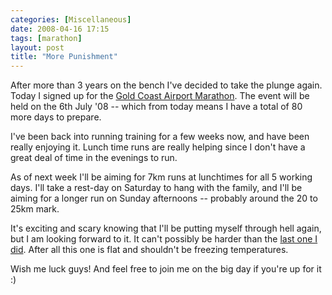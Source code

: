 ```yaml
---
categories: [Miscellaneous]
date: 2008-04-16 17:15
tags: [marathon]
layout: post
title: "More Punishment"
---
```

After more than 3 years on the bench I've decided to take the plunge again. Today I signed up for the <a href="http://www.goldcoastmarathon.com.au/" title="Gold Coast Airport Marahon">Gold Coast Airport Marathon</a>. The event will be held on the 6th July '08 -- which from today means I have a total of 80 more days to prepare.

I've been back into running training for a few weeks now, and have been really enjoying it. Lunch time runs are really helping since I don't have a great deal of time in the evenings to run.

<!--more-->

As of next week I'll be aiming for 7km runs at lunchtimes for all 5 working days. I'll take a rest-day on Saturday to hang with the family, and I'll be aiming for a longer run on Sunday afternoons -- probably around the 20 to 25km mark.

It's exciting and scary knowing that I'll be putting myself through hell again, but I am looking forward to it. It can't possibly be harder than the <a href="http://www.connemarathon.com/" title="Connemarra Marathon - Ireland">last one I did</a>. After all this one is flat and shouldn't be freezing temperatures.

Wish me luck guys! And feel free to join me on the big day if you're up for it :)
